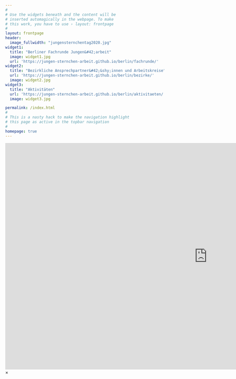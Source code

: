 ```yaml
---
#
# Use the widgets beneath and the content will be
# inserted automagically in the webpage. To make
# this work, you have to use › layout: frontpage
#
layout: frontpage
header:
  image_fullwidth: "jungensternchentag2020.jpg"
widget1:
  title: "Berliner Fachrunde Jungen&#42;arbeit"
  image: widget1.jpg
  url: 'https://jungen-sternchen-arbeit.github.io/berlin/fachrunde/'
widget2:
  title: "Bezirkliche Ansprechpartner&#42;&shy;innen und Arbeitskreise"
  url: 'https://jungen-sternchen-arbeit.github.io/berlin/bezirke/'
  image: widget2.jpg
widget3:
  title: "Aktivitäten"
  url: 'https://jungen-sternchen-arbeit.github.io/berlin/aktivitaeten/'
  image: widget3.jpg

permalink: /index.html
#
# This is a nasty hack to make the navigation highlight
# this page as active in the topbar navigation
#
homepage: true
---
```


<div id="videoModal" class="reveal-modal large" data-reveal="">
  <div class="flex-video widescreen vimeo" style="display: block;">
    <iframe width="1280" height="720" src="https://www.youtube.com/embed/3b5zCFSmVvU" frameborder="0" allowfullscreen></iframe>
  </div>
  <a class="close-reveal-modal">&#215;</a>
</div>
